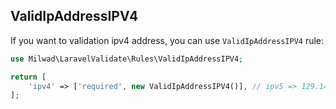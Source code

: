 ## ValidIpAddressIPV4

If you want to validation ipv4 address, you can use `ValidIpAddressIPV4` rule:

```php
use Milwad\LaravelValidate\Rules\ValidIpAddressIPV4;

return [
    'ipv4' => ['required', new ValidIpAddressIPV4()], // ipv5 => 129.144.50.56
];
```

